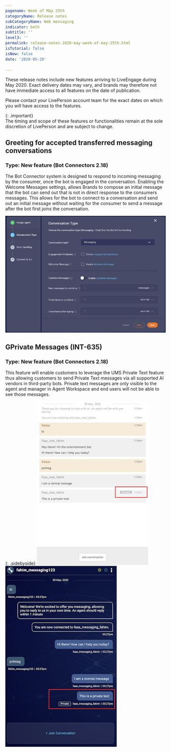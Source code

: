 ```yaml
---
pagename: Week of May 25th 
categoryName: Release notes
subCategoryName: Web messaging
indicator: both
subtitle: ''
level3: ''
permalink: release-notes-2020-may-week-of-may-25th.html
isTutorial: false
isNew: false
date: '2020-05-20'

---
```


These release notes include new features arriving to LiveEngage during May 2020. Exact delivery dates may vary, and brands may therefore not have immediate access to all features on the date of publication.

Please contact your LivePerson account team for the exact dates on which you will have access to the features.

{: .important}  
The timing and scope of these features or functionalities remain at the sole discretion of LivePerson and are subject to change.

## Greeting for accepted transferred messaging conversations 
### Type: New feature (Bot Connectors 2.18)
The Bot Connector system is designed to respond to incoming messaging by the consumer, once the bot is engaged in the conversation. Enabling the Welcome Messages settings, allows Brands to compose an initial message that the bot can send out that is not in direct response to the consumers messages. This allows for the bot to connect to a conversation and send out an initial message without waiting for the consumer to send a message after the bot first joins the conversation.

![](img/RN_may25_1.png)

## GPrivate Messages (INT-635) 
### Type: New feature (Bot Connectors 2.18)
This feature will enable customers to leverage the UMS Private Text feature thus allowing customers to send Private Text messages via all supported AI vendors in third-party bots. Private text messages are only visible to the agent and manager in Agent Workspace and end users will not be able to see those messages.

{: .sidebyside}
![](img/RN_may25_2.png)![](img/RN_may25_3.png)
